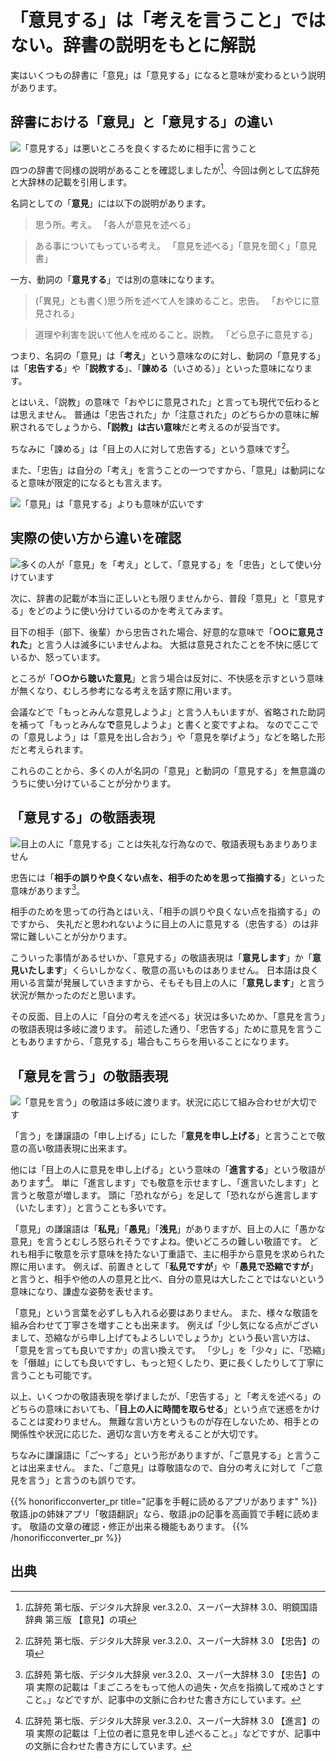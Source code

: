 # 「意見する」は「考えを言うこと」ではない。辞書の説明をもとに解説

実はいくつもの辞書に「意見」は「意見する」になると意味が変わるという説明があります。

## 辞書における「意見」と「意見する」の違い
![「意見する」は悪いところを良くするために相手に言うこと](/img/pf3wmtrk96.webp)

四つの辞書で同様の説明があることを確認しましたが[^1]、今回は例として広辞苑と大辞林の記載を引用します。

名詞としての「**意見**」には以下の説明があります。

> 思う所。考え。
> 「各人が意見を述べる」

> ある事についてもっている考え。
> 「意見を述べる」「意見を聞く」「意見書」

一方、動詞の「**意見する**」では別の意味になります。

> (「異見」とも書く)思う所を述べて人を諫めること。忠告。
> 「おやじに意見される」

> 道理や利害を説いて他人を戒めること。説教。
> 「どら息子に意見する」

つまり、名詞の「意見」は「**考え**」という意味なのに対し、動詞の「意見する」は「**忠告する**」や「**説教する**」、「**諫める**（いさめる）」といった意味になります。

とはいえ、「説教」の意味で「おやじに意見された」と言っても現代で伝わるとは思えません。
普通は「忠告された」か「注意された」のどちらかの意味に解釈されるでしょうから、**「説教」は古い意味**だと考えるのが妥当です。

ちなみに「諫める」は「目上の人に対して忠告する」という意味です[^2]。

また、「忠告」は自分の「考え」を言うことの一つですから、「意見」は動詞になると意味が限定的になるとも言えます。

![「意見」は「意見する」よりも意味が広いです](/img/zktuzy2s6y.webp)

## 実際の使い方から違いを確認
![多くの人が「意見」を「考え」として、「意見する」を「忠告」として使い分けています](/img/h5na5mbfnw.webp)

次に、辞書の記載が本当に正しいとも限りませんから、普段「意見」と「意見する」をどのように使い分けているのかを考えてみます。

目下の相手（部下、後輩）から忠告された場合、好意的な意味で「**○○に意見された**」と言う人は滅多にいませんよね。
大抵は意見されたことを不快に感じているか、怒っています。

ところが「**○○から聴いた意見**」と言う場合は反対に、不快感を示すという意味が無くなり、むしろ参考になる考えを話す際に用います。

会議などで「もっとみんな意見しようよ」と言う人もいますが、省略された助詞を補って「もっとみんな**で**意見しようよ」と書くと変ですよね。
なのでここでの「意見しよう」は「意見を出し合おう」や「意見を挙げよう」などを略した形だと考えられます。

これらのことから、多くの人が名詞の「意見」と動詞の「意見する」を無意識のうちに使い分けていることが分かります。

## 「意見する」の敬語表現
![目上の人に「意見する」ことは失礼な行為なので、敬語表現もあまりありません](/img/3dipsi6j8b.webp)

忠告には「**相手の誤りや良くない点を、相手のためを思って指摘する**」といった意味があります[^3]。

相手のためを思っての行為とはいえ、「相手の誤りや良くない点を指摘する」のですから、
失礼だと思われないように目上の人に意見する（忠告する）のは非常に難しいことが分かります。

こういった事情があるせいか、「意見する」の敬語表現は「**意見します**」か「**意見いたします**」くらいしかなく、敬意の高いものはありません。
日本語は良く用いる言葉が発展していきますから、そもそも目上の人に「**意見します**」と言う状況が無かったのだと思います。

その反面、目上の人に「自分の考えを述べる」状況は多いためか、「意見を言う」の敬語表現は多岐に渡ります。
前述した通り、「忠告する」ために意見を言うこともありますから、「意見する」場合もこちらを用いることになります。

## 「意見を言う」の敬語表現
![「意見を言う」の敬語は多岐に渡ります。状況に応じて組み合わせが大切です](/img/rhzu27jkcn.webp)

「言う」を謙譲語の「申し上げる」にした「**意見を申し上げる**」と言うことで敬意の高い敬語表現に出来ます。

他には「目上の人に意見を申し上げる」という意味の「**進言する**」という敬語があります[^4]。
単に「進言します」でも敬意を示せますし、「進言いたします」と言うと敬意が増します。
頭に「恐れながら」を足して「恐れながら進言します（いたします）」と言うことも多いです。

「意見」の謙譲語は「**私見**」「**愚見**」「**浅見**」がありますが、目上の人に「愚かな意見」を言うとむしろ怒られそうですよね。使いどころの難しい敬語です。
どれも相手に敬意を示す意味を持たない丁重語で、主に相手から意見を求められた際に用います。
例えば、前置きとして「**私見ですが**」や「**愚見で恐縮ですが**」と言うと、相手や他の人の意見と比べ、自分の意見は大したことではないという意味になり、謙虚な姿勢を表せます。

「意見」という言葉を必ずしも入れる必要はありません。
また、様々な敬語を組み合わせて丁寧さを増すことも出来ます。
例えば「少し気になる点がございまして、恐縮ながら申し上げてもよろしいでしょうか」という長い言い方は、「意見を言っても良いですか」の言い換えです。
「少し」を「少々」に、「恐縮」を「僭越」にしても良いですし、もっと短くしたり、更に長くしたりして丁寧に言うことも可能です。

以上、いくつかの敬語表現を挙げましたが、「忠告する」と「考えを述べる」のどちらの意味においても、「**目上の人に時間を取らせる**」という点で迷惑をかけることは変わりません。
無難な言い方というものが存在しないため、相手との関係性や状況に応じた、適切な言い方を考えることが大切です。

ちなみに謙譲語に「ご〜する」という形がありますが、「ご意見する」と言うことは出来ません。
また、「ご意見」は尊敬語なので、自分の考えに対して「ご意見を言う」と言うのも誤りです。

{{% honorificconverter_pr title="記事を手軽に読めるアプリがあります" %}}
敬語.jpの姉妹アプリ「敬語翻訳」なら、敬語.jpの記事を高画質で手軽に読めます。
敬語の文章の確認・修正が出来る機能もあります。
{{% /honorificconverter_pr %}}

## 出典
[^1]: 広辞苑 第七版、デジタル大辞泉 ver.3.2.0、スーパー大辞林 3.0、明鏡国語辞典 第三版 【意見】の項
[^2]: 広辞苑 第七版、デジタル大辞泉 ver.3.2.0、スーパー大辞林 3.0 【忠告】の項
[^3]: 広辞苑 第七版、デジタル大辞泉 ver.3.2.0、スーパー大辞林 3.0 【忠告】の項
実際の記載は「まごころをもって他人の過失・欠点を指摘して戒めさとすこと。」などですが、記事中の文脈に合わせた書き方にしています。
[^4]: 広辞苑 第七版、デジタル大辞泉 ver.3.2.0、スーパー大辞林 3.0 【進言】の項
実際の記載は「上位の者に意見を申し述べること。」などですが、記事中の文脈に合わせた書き方にしています。